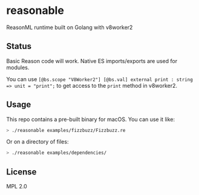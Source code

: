 # reasonable
ReasonML runtime built on Golang with v8worker2

## Status

Basic Reason code will work. Native ES imports/exports are used for modules.

You can use `[@bs.scope "V8Worker2"] [@bs.val] external print : string => unit = "print";` to get access to the `print` method in v8worker2.

## Usage

This repo contains a pre-built binary for macOS. You can use it like:

```sh
> ./reasonable examples/fizzbuzz/Fizzbuzz.re
```

Or on a directory of files:

```sh
> ./reasonable examples/dependencies/
```

## License

MPL 2.0
